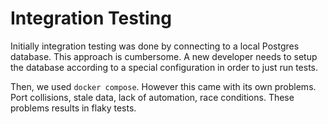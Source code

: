 # Integration Testing

Initially integration testing was done by connecting to a local Postgres database.
This approach is cumbersome. A new developer needs to setup the database according to a special configuration in order to just run tests.

Then, we used `docker compose`. However this came with its own problems.
Port collisions, stale data, lack of automation, race conditions. These problems results in flaky tests.
